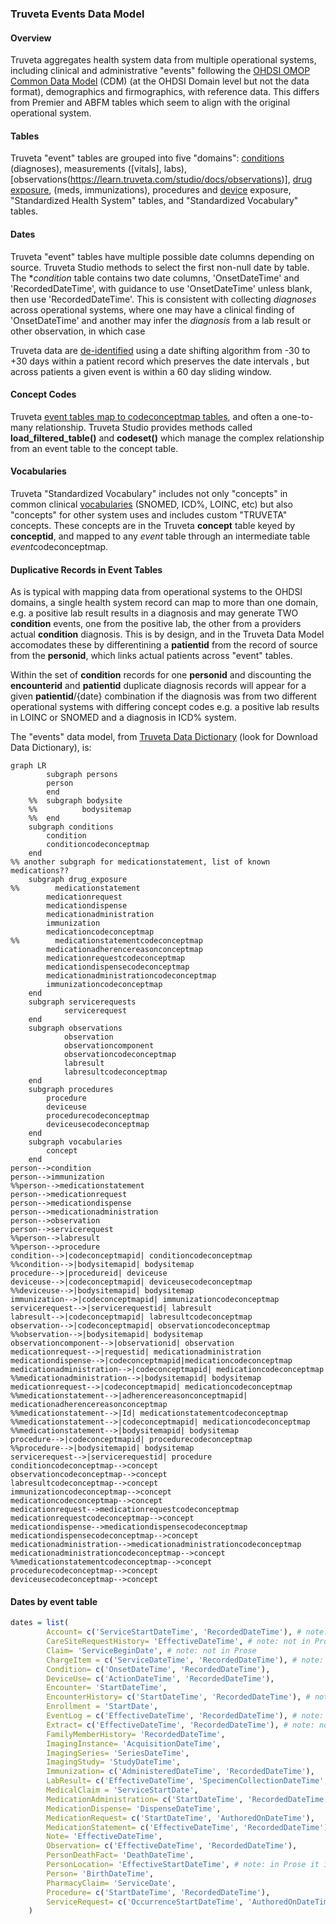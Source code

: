 ### Truveta Events Data Model  
#### Overview  
Truveta aggregates health system data from multiple operational systems, including clinical and administrative "events" following the [OHDSI OMOP Common Data Model](https://ohdsi.github.io/CommonDataModel/) (CDM) (at the OHDSI Domain level but not the data format), demographics and firmographics, with reference data.  This differs from Premier and ABFM tables which seem to align with the original operational system.

#### Tables  
Truveta "event" tables are grouped into five "domains": [conditions](https://learn.truveta.com/studio/docs/conditions) (diagnoses), measurements ([vitals], labs), [observations(https://learn.truveta.com/studio/docs/observations)], [drug exposure](https://learn.truveta.com/studio/docs/medications), (meds, immunizations), procedures and [device](https://learn.truveta.com/studio/docs/device-use) exposure, "Standardized Health System" tables, and "Standardized Vocabulary" tables.  

#### Dates  
Truveta "event" tables have multiple possible date columns depending on source. Truveta Studio methods to select the first non-null date by table. The **condition* table contains two date columns, 'OnsetDateTime' and 'RecordedDateTime', with guidance to use 'OnsetDateTime' unless blank, then use 'RecordedDateTime'. This is consistent with collecting *diagnoses* across operational systems, where one may have a clinical finding of 'OnsetDateTime' and another may infer the *diagnosis* from a lab result or other observation, in which case

Truveta data are [de-identified](https://learn.truveta.com/studio/docs/de-identification-and-suppression) using a date shifting algorithm from -30 to +30 days within a patient record which preserves the date intervals , but across patients a given event is within a 60 day sliding window.

#### Concept Codes
Truveta [event tables map to <event>codeconceptmap tables](https://learn.truveta.com/studio/docs/truveta-data-model#codeconceptmap-table-joins), and often a one-to-many relationship. Truveta Studio provides methods called **load_filtered_table()**  and **codeset()** which manage the complex relationship from an event table to the concept table. 

#### Vocabularies  
Truveta "Standardized Vocabulary" includes not only "concepts" in common clinical [vocabularies](https://learn.truveta.com/studio/docs/code-sets) (SNOMED, ICD%, LOINC, etc) but also "concepts" for other system uses and includes custom "TRUVETA" concepts. These concepts are in the Truveta **concept** table keyed by **conceptid**, and mapped to any *event* table through an intermediate table *event*codeconceptmap.

#### Duplicative Records in Event Tables
As is typical with mapping data from operational systems to the OHDSI domains, a single health system record can map to more than one domain, e.g. a positive lab result results in a diagnosis and may generate TWO **condition** events, one from the positive lab, the other from a providers actual **condition** diagnosis. This is by design, and in the Truveta Data Model accomodates these by differentining a **patientid** from the record of source from the **personid**, which links actual patients across "event" tables. 

Within the set of **condition** records for one **personid** and discounting the **encounterid** and **patientid** duplicate diagnosis records will appear for a given **patientid**/{date} combination if the diagnosis was from two different operational systems with differing concept codes e.g. a positive lab results in LOINC or SNOMED and a diagnosis in ICD% system.


The "events" data model, from [Truveta Data Dictionary](https://learn.truveta.com/studio/docs/data-dictionary) (look for Download Data Dictionary), is:
```mermaid
graph LR
        subgraph persons
        person
        end
    %%  subgraph bodysite
    %%          bodysitemap
    %%  end
    subgraph conditions
        condition
        conditioncodeconceptmap
    end
%% another subgraph for medicationstatement, list of known medications??
    subgraph drug_exposure
%%        medicationstatement
        medicationrequest
        medicationdispense
        medicationadministration
        immunization
        medicationcodeconceptmap
%%        medicationstatementcodeconceptmap
        medicationadherencereasonconceptmap
        medicationrequestcodeconceptmap
        medicationdispensecodeconceptmap
        medicationadministrationcodeconceptmap
        immunizationcodeconceptmap
    end
    subgraph servicerequests
            servicerequest
    end
    subgraph observations
            observation
            observationcomponent
            observationcodeconceptmap
            labresult
            labresultcodeconceptmap
    end
    subgraph procedures
        procedure
        deviceuse
        procedurecodeconceptmap
        deviceusecodeconceptmap
    end
    subgraph vocabularies 
        concept 
    end
person-->condition
person-->immunization
%%person-->medicationstatement
person-->medicationrequest
person-->medicationdispense
person-->medicationadministration
person-->observation
person-->servicerequest
%%person-->labresult
%%person-->procedure
condition-->|codeconceptmapid| conditioncodeconceptmap 
%%condition-->|bodysitemapid| bodysitemap 
procedure-->|procedureid| deviceuse  
deviceuse-->|codeconceptmapid| deviceusecodeconceptmap 
%%deviceuse-->|bodysitemapid| bodysitemap 
immunization-->|codeconceptmapid| immunizationcodeconceptmap 
servicerequest-->|servicerequestid| labresult
labresult-->|codeconceptmapid| labresultcodeconceptmap 
observation-->|codeconceptmapid| observationcodeconceptmap 
%%observation-->|bodysitemapid| bodysitemap 
observationcomponent-->|observationid| observation 
medicationrequest-->|requestid| medicationadministration  
medicationdispense-->|codeconceptmapid|medicationcodeconceptmap 
medicationadministration-->|codeconceptmapid| medicationcodeconceptmap 
%%medicationadministration-->|bodysitemapid| bodysitemap 
medicationrequest-->|codeconceptmapid| medicationcodeconceptmap 
%%medicationstatement-->|adherencereasonconceptmapid| medicationadherencereasonconceptmap 
%%medicationstatement-->|Id| medicationstatementcodeconceptmap
%%medicationstatement-->|codeconceptmapid| medicationcodeconceptmap 
%%medicationstatement-->|bodysitemapid| bodysitemap 
procedure-->|codeconceptmapid| procedurecodeconceptmap 
%%procedure-->|bodysitemapid| bodysitemap 
servicerequest-->|servicerequestid| procedure
conditioncodeconceptmap-->concept
observationcodeconceptmap-->concept
labresultcodeconceptmap-->concept
immunizationcodeconceptmap-->concept
medicationcodeconceptmap-->concept
medicationrequest-->medicationrequestcodeconceptmap
medicationrequestcodeconceptmap-->concept
medicationdispense-->medicationdispensecodeconceptmap
medicationdispensecodeconceptmap-->concept
medicationadministration-->medicationadministrationcodeconceptmap
medicationadministrationcodeconceptmap-->concept
%%medicationstatementcodeconceptmap-->concept
procedurecodeconceptmap-->concept
deviceusecodeconceptmap-->concept
```


#### Dates by event table
```R
dates = list(
        Account= c('ServiceStartDateTime', 'RecordedDateTime'), # note: not in Prose
        CareSiteRequestHistory= 'EffectiveDateTime', # note: not in Prose
        Claim= 'ServiceBeginDate', # note: not in Prose
        ChargeItem = c('ServiceDateTime', 'RecordedDateTime'), # note: not in Prose
        Condition= c('OnsetDateTime', 'RecordedDateTime'),
        DeviceUse= c('ActionDateTime', 'RecordedDateTime'),
        Encounter= 'StartDateTime',
        EncounterHistory= c('StartDateTime', 'RecordedDateTime'), # note: not in Prose
        Enrollment = 'StartDate',
        EventLog = c('EffectiveDateTime', 'RecordedDateTime'), # note: not in Prose
        Extract= c('EffectiveDateTime', 'RecordedDateTime'), # note: not in Prose
        FamilyMemberHistory= 'RecordedDateTime',
        ImagingInstance= 'AcquisitionDateTime',
        ImagingSeries= 'SeriesDateTime',
        ImagingStudy= 'StudyDateTime',
        Immunization= c('AdministeredDateTime', 'RecordedDateTime'),
        LabResult= c('EffectiveDateTime', 'SpecimenCollectionDateTime', 'RecordedDateTime'),
        MedicalClaim = 'ServiceStartDate',
        MedicationAdministration= c('StartDateTime', 'RecordedDateTime'),
        MedicationDispense= 'DispenseDateTime',
        MedicationRequest= c('StartDateTime', 'AuthoredOnDateTime'),
        MedicationStatement= c('EffectiveDateTime', 'RecordedDateTime'),
        Note= 'EffectiveDateTime',
        Observation= c('EffectiveDateTime', 'RecordedDateTime'),
        PersonDeathFact= 'DeathDateTime',
        PersonLocation= 'EffectiveStartDateTime', # note: in Prose it is EffectiveDateTime
        Person= 'BirthDateTime',
        PharmacyClaim= 'ServiceDate',
        Procedure= c('StartDateTime', 'RecordedDateTime'),
        ServiceRequest= c('OccurrenceStartDateTime', 'AuthoredOnDateTime', 'RecordedDateTime')
    )
```